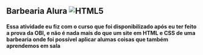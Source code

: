 ## Barbearia Alura ![HTML5](https://img.shields.io/badge/HTML-%23E34F26.svg?style=for-the-badge&logo=html5&logoColor=white)
#### Essa atividade eu fiz com o curso que foi disponibilizado após eu ter feito a prova da OBI, e não é nada mais do que um site em HTML e CSS de uma barbearia onde foi possível aplicar alumas coisas que também aprendemos em sala
